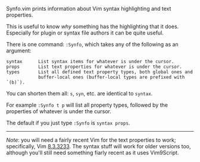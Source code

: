Synfo.vim prints information about Vim syntax highlighting and text properties.

This is useful to know *why* something has the highlighting that it does.
Especially for plugin or syntax file authors it can be quite useful.

There is one command: `:Synfo`, which takes any of the following as an argument:

    syntax      List syntax items for whatever is under the cursor.
    props       List text properties for whatever is under the cursor.
    types       List all defined text property types, both global ones and
                buffer-local ones (buffer-local types are prefixed with `(b)`).

You can shorten them all: `s`, `syn`, etc. are identical to `syntax`.

For example `:Synfo t p` will list all property types, followed by the
properties of whatever is under the cursor.

The default if you just type `:Synfo` is `syntax props`.

---

*Note*: you will need a fairly recent Vim for the text properties to work;
specifically, Vim [8.3.3233](https://github.com/vim/vim/pull/8647). The syntax
stuff will work for older versions too, although you'll still need something
fiarly recent as it uses Vim9Script.
